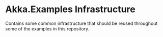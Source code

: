 # Akka.Examples Infrastructure

Contains some common infrastructure that should be reused throughout some of the examples in this repository.